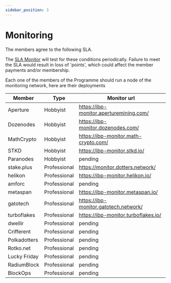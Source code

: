 ```yaml
---
sidebar_position: 3
---
```


# Monitoring

The members agree to the following SLA.

The [SLA Monitor](https://github.com/dotsama-ibp/dotsama-ibp/tree/main/monitor) will test for these conditions periodically. Failure to meet the SLA would result in loss of 'points', which could affect the member payments and/or membership.

Each one of the members of the Programme should run a node of the monitoring network, here are their deployments

| Member       | Type         | Monitor url                             |
| ------------ | ------------ | --------------------------------------- |
| Aperture     | Hobbyist     | https://ibp-monitor.aperturemining.com/ |
| Dozenodes    | Hobbyist     | https://ibp-monitor.dozenodes.com/      |
| MathCrypto   | Hobbyist     | https://ibp-monitor.math-crypto.com/    |
| STKD         | Hobbyist     | https://ibp-monitor.stkd.io/            |
| Paranodes    | Hobbyist     | pending                                 |
| stake.plus   | Professional | https://monitor.dotters.network/        |
| helikon      | Professional | https://ibp-monitor.helikon.io/         |
| amforc       | Professional | pending                                 |
| metaspan     | Professional | https://ibp-monitor.metaspan.io/        |
| gatotech     | Professional | https://ibp-monitor.gatotech.network/   |
| turboflakes  | Professional | https://ibp-monitor.turboflakes.io/     |
| dwellir      | Professional | pending                                 |
| Crifferent   | Professional | pending                                 |
| Polkadotters | Professional | pending                                 |
| Rotko.net    | Professional | pending                                 |
| Lucky Friday | Professional | pending                                 |
| RadiumBlock  | Professional | pending                                 |
| BlockOps     | Professional | pending                                 |

